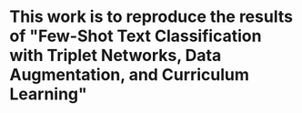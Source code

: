 # This work is to reproduce the results of "Few-Shot Text Classification with Triplet Networks, Data Augmentation, and Curriculum Learning"
